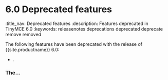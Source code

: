 # 6.0 Deprecated features
:title_nav: Deprecated features
:description: Features deprecated in TinyMCE 6.0
:keywords: releasenotes deprecations deprecated deprecate remove removed

The following features have been deprecated with the release of {{site.productname}} 6.0:

- [](#).

### The...
